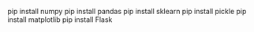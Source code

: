 
pip install numpy
pip install pandas
pip install sklearn
pip install pickle
pip install matplotlib
pip install Flask